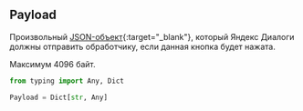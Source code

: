 ## Payload

Произвольный [JSON-объект](https://yandex.ru/dev/dialogs/alice/doc/request-buttonpressed.html#request-buttonpressed__request-desc){:target="_blank"}, который Яндекс Диалоги должны отправить обработчику, если данная кнопка будет нажата.

Максимум 4096 байт.

```python
from typing import Any, Dict

Payload = Dict[str, Any]
```
